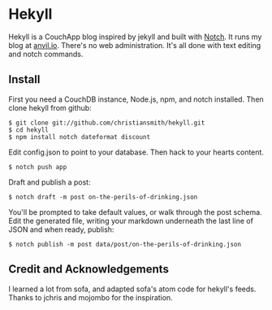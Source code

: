 # Hekyll

Hekyll is a CouchApp blog inspired by jekyll and built with [Notch](notch). It runs my blog at [anvil.io](http://anvil.io). There's no web administration. It's all done with text editing and notch commands. 

## Install

First you need a CouchDB instance, Node.js, npm, and notch installed. Then clone hekyll from github:

    $ git clone git://github.com/christiansmith/hekyll.git
    $ cd hekyll
    $ npm install notch dateformat discount

Edit config.json to point to your database. Then hack to your hearts content.

    $ notch push app


Draft and publish a post:

    $ notch draft -m post on-the-perils-of-drinking.json

You'll be prompted to take default values, or walk through the post schema. Edit the generated file, writing your markdown underneath the last line of JSON and when ready, publish:

    $ notch publish -m post data/post/on-the-perils-of-drinking.json


## Credit and Acknowledgements

I learned a lot from sofa, and adapted sofa's atom code for hekyll's feeds. Thanks to jchris and mojombo for the inspiration.

